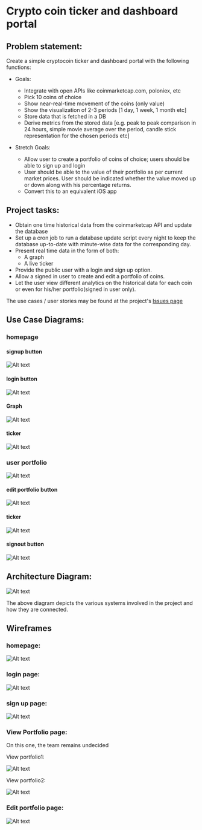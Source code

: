 # Crypto coin ticker and dashboard portal

## Problem statement:

Create a simple cryptocoin ticker and dashboard portal with the following functions:

- Goals:
  - Integrate with open APIs like coinmarketcap.com, poloniex, etc
  - Pick 10 coins of choice
  - Show near-real-time movement of the coins (only value)
  - Show the visualization of 2-3 periods [1 day, 1 week, 1 month etc]
  - Store data that is fetched in a DB
  - Derive metrics from the stored data [e.g. peak to peak comparison in 24 hours, simple movie average over the period, candle stick representation for the chosen periods etc]

- Stretch Goals:
  - Allow user to create a portfolio of coins of choice; users should be able to sign up and login
  - User should be able to the value of their portfolio as per current market prices. User should be indicated whether the value moved up or down along with his percentage returns.
  - Convert this to an equivalent iOS app

## Project tasks:

- Obtain one time historical data from the coinmarketcap API and update the database
- Set up a cron job to run a database update script every night to keep the database up-to-date with minute-wise data for the corresponding day.
- Present real time data in the form of both:
  - A graph
  - A live ticker
- Provide the public user with a login and sign up option.
- Allow a signed in user to create and edit a portfolio of coins.
- Let the user view different analytics on the historical data for each coin or even for his/her portfolio(signed in user only).


The use cases / user stories may be found at the project's [Issues page](https://github.com/shubhamzanwar/cryptocoin-folio/issues)

## Use Case Diagrams:

### homepage

#### signup button

![Alt text](https://github.com/shubhamzanwar/cryptocoin-folio/blob/master/Docs/images/usecase/signupbutton.png)

#### login button

![Alt text](https://github.com/shubhamzanwar/cryptocoin-folio/blob/master/Docs/images/usecase/loginbutton.png)

#### Graph

![Alt text](https://github.com/shubhamzanwar/cryptocoin-folio/blob/master/Docs/images/usecase/publicgraph.png)

#### ticker

![Alt text](https://github.com/shubhamzanwar/cryptocoin-folio/blob/master/Docs/images/usecase/publicticker.png)

### user portfolio

![Alt text](https://github.com/shubhamzanwar/cryptocoin-folio/blob/master/Docs/images/usecase/userportfolio.png)

#### edit portfolio button

![Alt text](https://github.com/shubhamzanwar/cryptocoin-folio/blob/master/Docs/images/usecase/editportfoliobutton.png)

#### ticker

![Alt text](https://github.com/shubhamzanwar/cryptocoin-folio/blob/master/Docs/images/usecase/userticker.png)

#### signout button

![Alt text](https://github.com/shubhamzanwar/cryptocoin-folio/blob/master/Docs/images/usecase/signout.png)

## Architecture Diagram:

![Alt text](https://github.com/shubhamzanwar/cryptocoin-folio/blob/master/Docs/images/architechtureDiagram.png)

The above diagram depicts the various systems involved in the project and how they are connected.

## Wireframes

### homepage:

![Alt text](https://github.com/shubhamzanwar/cryptocoin-folio/blob/master/Docs/images/wireframes/homepage.png)

### login page:

![Alt text](https://github.com/shubhamzanwar/cryptocoin-folio/blob/master/Docs/images/wireframes/login.png)

### sign up page:

![Alt text](https://github.com/shubhamzanwar/cryptocoin-folio/blob/master/Docs/images/wireframes/register.png)

### View Portfolio page:

On this one, the team remains undecided

View portfolio1:

![Alt text](https://github.com/shubhamzanwar/cryptocoin-folio/blob/master/Docs/images/wireframes/viewportfolio1.png)

View portfolio2:

![Alt text](https://github.com/shubhamzanwar/cryptocoin-folio/blob/master/Docs/images/wireframes/viewportfolio2.png)

### Edit portfolio page:

![Alt text](https://github.com/shubhamzanwar/cryptocoin-folio/blob/master/Docs/images/wireframes/editportfolio.png)
